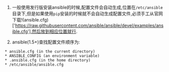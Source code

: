 1. 一般使用发行版安装ansible的时候,配置文件会自动生成,位置在`/etc/ansible`目录下,但是如果使用`pip`安装的时候就不会自动生成配置文件,必须手工从官网下载!(ansible.cfg)['https://raw.githubusercontent.com/ansible/ansible/devel/examples/ansible.cfg'],然后放到相应位置就行.

2. ansible(1.5+)查找配置文件顺序为:

```
* ansible.cfg (in the current directory)
* ANSIBLE_CONFIG (an environment variable)
* .ansible.cfg (in the home directory)
* /etc/ansible/ansible.cfg
```
